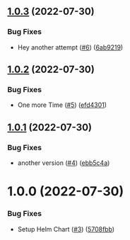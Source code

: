 ## [1.0.3](https://github.com/JarenDamm/argocd/compare/v1.0.2...v1.0.3) (2022-07-30)


### Bug Fixes

* Hey another attempt ([#6](https://github.com/JarenDamm/argocd/issues/6)) ([6ab9219](https://github.com/JarenDamm/argocd/commit/6ab9219b38600d81c47c7ceb99e64484a7ed1ab4))

## [1.0.2](https://github.com/JarenDamm/argocd/compare/v1.0.1...v1.0.2) (2022-07-30)


### Bug Fixes

* One more Time ([#5](https://github.com/JarenDamm/argocd/issues/5)) ([efd4301](https://github.com/JarenDamm/argocd/commit/efd4301eeb18fc6fa673912a56fe41dc703e4ef6))

## [1.0.1](https://github.com/JarenDamm/argocd/compare/v1.0.0...v1.0.1) (2022-07-30)


### Bug Fixes

* another version ([#4](https://github.com/JarenDamm/argocd/issues/4)) ([ebb5c4a](https://github.com/JarenDamm/argocd/commit/ebb5c4ad07704c048ccba17ab1965671197f4ad5))

# 1.0.0 (2022-07-30)


### Bug Fixes

* Setup Helm Chart ([#3](https://github.com/JarenDamm/argocd/issues/3)) ([5708fbb](https://github.com/JarenDamm/argocd/commit/5708fbbed169c38cb8f86963660575dfdde99861))
